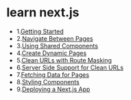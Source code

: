 # learn next.js

- 1.[Getting Started](./1-geting-started/)
- 2.[Navigate Between Pages](./2-navigate-between-pages/)
- 3.[Using Shared Components](./3-using-shared-components/)
- 4.[Create Dynamic Pages](./4-create-dynamic-pages/)
- 5.[Clean URLs with Route Masking](./5-clean-urls-with-route-masking/)
- 6.[Server Side Support for Clean URLs](./6-server-side-support-for-clean-urls/)
- 7.[Fetching Data for Pages](./7-fetching-data-for-pages/)
- 8.[Styling Components](./8-styling-components/)
- 9.[Deploying a Next.js App](./9-deploying-a-nextjs-app/)
